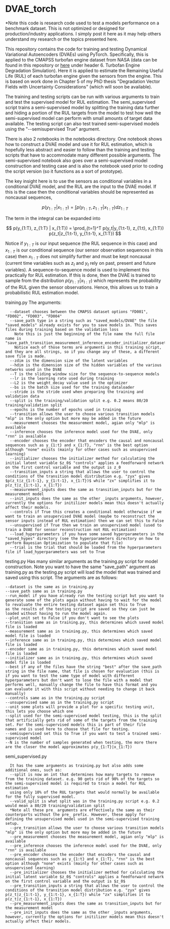 # DVAE_torch

*Note this code is research code used to test a models performance on a benchmark dataset. This is not optimized or designed for production/industry applications. I simply post it here as it may help 
others understand my research or the topics presented here. 

This repository contains the code for training and testing Dynamical Variational Autoencoders (DVAEs) using PyTorch. Specifically, this is applied to the CMAPSS turbofan engine dataset from NASA
(data can be found in this repository or [here](https://www.nasa.gov/content/prognostics-center-of-excellence-data-set-repository) under header 6. Turbofan Engine Degradation Simulation). 
Here it is applied to estimate the Remaining Useful Life (RUL) of each turbofan engine given the sensors from the engine. This is based on work done in Chapter 5 of my PhD thesis 
"Degradation Vector Fields with Uncertainty Considerations" (which will soon be available). 

The training and testing scripts can be run with various arguments to train and test the supervised model for RUL estimation. The semi_supervised script trains a semi-supervised model 
by splitting the training data further and hiding a portion of the RUL targets from the model to test how well the semi-supervised model can perform with small amounts of target data available. 
The testing script can also test trained semi-supervised models using the "--semisupervised True" argument. 

There is also 2 notebooks in the notebooks directory. One notebook shows how to construct a DVAE model and use it for RUL estimation, which is hopefully less abstract and 
easier to follow than the training and testing scripts that have to accommodate many different possible arguments. 
The semi-supervised notebook also goes over a semi-supervised model construction and testing case and is also the notebook used prior to coding the script version 
(so it functions as a sort of prototype). 

The key insight here is to use the sensors as conditional variables in a conditional DVAE model, and the RUL are the input to the DVAE model. If this is the case then the conditional variables 
should be represented as noncausal sequences,

$$
p(y_{1:T}|x_{1:T}) = \int p(y_{1:T}, z_{1:T} | x_{1:T}) dz_{1:T}
$$

The term in the integral can be expanded into 

$$
p(y_{1:T}, z_{1:T} | x_{1:T}) = \prod_{t=1}^T p(y_t|y_{1:t-1}, z_{1:t}, x_{1:T}) p(z_t|z_{1:t-1}, y_{1:t-1}, x_{1:T})
$$

Notice if $y_{1:T}$ is our input sequence (the RUL sequence in this case) and $x_{1:T}$ is our conditional sequence (our sensor observation sequences in this case) then $x_{1:T}$ does 
not simplify further and must be kept noncausal (current time variables such as $z_t$ and $y_t$ rely on past, present and future variables). A sequence-to-sequence model is used
to implement this practically for RUL estimation. If this is done, then the DVAE is trained to sample from the distribution $p(y_{1:T}|x_{1:T})$ which represents the probability of 
the RUL given the sensor observations. Hence, this allows us to train a probabilistic RUL estimation model. 

training.py 
  The arguments:
```
  --dataset chooses between the CMAPSS dataset options "FD001", "FD002", "FD003", "FD004"
  --save_path type in a string such as "saved_models/DVAE" the file "saved_models" already exists for you to save models in. This saves files during training based on the validation loss
    Note this is just the beginning of the file name the full file name is "save_path_transition_measurement_inference_encoder_initializer_dataset.pth
    Notice each of those terms are arguments in this training script, and they are all strings, so if you change any of these, a different save file is made.
  --zdim is the dimension size of the latent variables 
  --hdim is the dimension size of the hidden variables of the various networks used in the DVAE 
  --T is the sliding window size for the sequence-to-sequence models 
  --lr is the learning rate used during training 
  --L2 is the weight_decay value used in the optimizer 
  --bs is the batch size used for the training dataloader 
  --stride is the stride used when preparing the training and validation data
  --split is the training/validation split e.g. 0.2 means 80/20 training/validation split 
  --epochs is the number of epochs used in training 
  --transition allows the user to choose various transition models "mlp" is the only option but more may be added in the future 
  --measurement chooses the measurement model, agian only "mlp" is available 
  --inference chooses the inference model used for the DVAE, only "rnn" is available 
  --encoder chooses the encoder that encoders the causal and noncausal sequences such as y_{1:t} and x_{1:T}, "rnn" is the best option although "none" exists (mainly for other cases such as unsupervised learning)
  --initializer chooses the initializer method for calculating the initial latent variable $z_0$ "controls" applies a feedforward network on the first control variable and the output is z_0
  --transition_inputs a string that allows the user to control the conditions of the transition model distribution e.g. "zyx" gives $p(z_t|z_{1:t-1}, y_{1:t-1}, x_{1:T})$ while "zx" simplifies it to p(z_t|z_{1:t-1}, x_{1:T})
  --measurement_inputs does the same as transition_inputs but for the measurement model 
  --init_inputs does the same as the other _inputs arguments, however, currently the options for initilizer models mean this doesn't actually affect their models. 
  --controls if True this creates a conditional model otherwise if we want to train an unsupervised DVAE model (maybe to reconstruct the sensor inputs instead of RUL estimation) then we can set this to False 
  --unsupervised if True then we train an unsupervised model (used to train a DVAE for sensor reconstruction not RUL estimation) 
  --load_hyperparameters if you have some saved hyperparameters in the "saved_hypes" directory (see the hyperparameters directory on how to perform Bayesian Optimization to populate that file) 
  --trial is the trial that should be loaded from the hyperparameters file if load_hyperparameters was set to True
```
testing.py 
  Has many similar arguments as the training.py script for model construction. Note you want to have the same "save_path" argument as training.py as the testing.py script will load the model that was trained 
  and saved using this script. The arguments are as follows:
  ```
  --dataset is the same as in training.py 
  --save_path same as in training.py 
  --run_model if you have already run the testing script but you want to generate some of the plots again without having to wait for the model to revaluate the entire testing dataset again set this to True 
  as the results of the testing script are saved so they can just be loaded without having to run the model again. 
  --plot_unit set to False if you don't want to see the plots
  --transition same as in training.py, this determines which saved model file is loaded
  --measurement same as in training.py, this determines which saved model file is loaded
  --inference same as in training.py, this determines which saved model file is loaded 
  --encoder same as in training.py, this determines which saved model file is loaded
  --initializer same as in training.py, this determines which saved model file is loaded
  --best if any of the files have the string "best" after the save_path string in the file name, that file is chosen for evaluation (this is if you want to test the same type of model with different 
  hyperparameters but don't want to lose the file with a model that performs well, manually change the file to have this format and you can evaluate it with this script without needing to change it back manually)
  --controls same as in the training.py script 
  --unsupervised same as in the training.py script 
  --unit some plots will provide a plot for a specific testing unit, this lets you choose which one
  --split used for the semi-supervised model testing, this is the split that artificially gets rid of some of the targets from the training set. For the semi-supervised models this is part of their file 
  names and is used here to choose that file for testing. 
  --semisupervised set this to True if you want to test a trained semi-supervised model 
  --N is the number of samples generated when testing, the more there are the closer the model approximates p(y_{1:T}|x_{1:T})
```
semi_supervised.py
```
  It has the same arguments as training.py but also adds some additional ones, such as:
  --split is now an int that determines how many targets to remove from the training dataset. e.g. 90 gets rid of 90% of the targets so the semi-supervised model is required to train a model for RUL estimation 
  using only 10% of the RUL targets that would normally be available for the fully supervised model.
  --valid_split is what split was in the training.py script e.g. 0.2 would mean a 80/20 training/validation split 
  *Note all these pre_ arguments are effectively the same as their counterparts without the pre_ prefix. However, these apply for defining the unsupervised model used in the semi-supervised training setup. 
  --pre_transition allows the user to choose various transition models "mlp" is the only option but more may be added in the future 
  --pre_measurement chooses the measurement model, agian only "mlp" is available 
  --pre_inference chooses the inference model used for the DVAE, only "rnn" is available 
  --pre_encoder chooses the encoder that encoders the causal and noncausal sequences such as y_{1:t} and x_{1:T}, "rnn" is the best option although "none" exists (mainly for other cases such as unsupervised learning)
  --pre_initializer chooses the initializer method for calculating the initial latent variable $z_0$ "controls" applies a feedforward network on the first control variable and the output is $z_0$
  --pre_transition_inputs a string that allows the user to control the conditions of the transition model distribution e.g. "zyx" gives p(z_t|z_{1:t-1}, y_{1:t-1}, x_{1:T}) while "zx" simplifies it to p(z_t|z_{1:t-1}, x_{1:T})
  --pre_measurement_inputs does the same as transition_inputs but for the measurement model 
  --pre_init_inputs does the same as the other _inputs arguments, however, currently the options for initilizer models mean this doesn't actually affect their models. 
```
